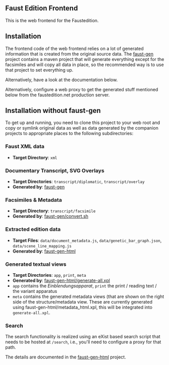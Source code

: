 ## Faust Edition Frontend

This is the web frontend for the Faustedition.

## Installation

The frontend code of the web frontend relies on a lot of generated information that is created from the original source data. The [faust-gen](http://github.com/faustedition/faust-gen) project contains a maven project that will generate everything except for the facsimiles and will copy all data in place, so the recommended way is to use that project to set everything up.

Alternatively, have a look at the documentation below.

Alternatively, configure a web proxy to get the generated stuff mentioned below from the faustedition.net production server.


## Installation without faust-gen

To get up and running, you need to clone this project to your web root and copy or symlink original data as well as data generated by the companion projects to appropriate places to the following subdirectories:

### Faust XML data

* __Target Directory__: `xml`

### Documentary Transcript, SVG Overlays

* __Target Directories__: `transcript/diplomatic`, `transcript/overlay`
* __Generated by__: [faust-gen](http://github.com/faustedition/faust-gen)

### Facsimiles & Metadata

* __Target Directory__: `transcript/facsimile`
* __Generated by__: [faust-gen/convert.sh](http://github.com/faustedition/faust-gen/convert.sh)

### Extracted edition data

* __Target Files__: `data/document_metadata.js`, `data/genetic_bar_graph.json`, `data/scene_line_mapping.js`
* __Generated by__: [faust-gen-html](http://github.com/faustedition/faust-gen-html/)

### Generated textual views

* __Target Directories__: `app`, `print`, `meta`
* __Generated by__: [faust-gen-html/generate-all.xpl](http://github.com/faustedition/faust-gen-html)
* `app` contains the _Einblendungsapparat_, `print` the print / reading text / the variant apparatus
* `meta` contains the generated metadata views (that are shown on the right side of the structure/metadata view. These are currently generated using faust-gen-html/metadata_html.xpl, this will be integrated into `generate-all.xpl`.

### Search

The search functionality is realized using an eXist based search script that needs to be hosted at `/search`, i.e., you'll need to configure a proxy for that path.

The details are documented in the [faust-gen-html](http://github.com/faustedition/faust-gen-html) project.
